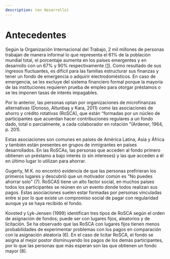 ```yaml
---
description: (en desarrollo)
---
```


# Antecedentes

Según la Organización Internacional del Trabajo, 2 mil millones de personas trabajan de manera informal lo que representa el 61% de la población mundial total, el porcentaje aumenta en los países emergentes y en desarrollo con un 67% y 90% respectivamente [(1)](https://www.ilo.org/wcmsp5/groups/public/---dgreports/---dcomm/documents/publication/wcms\_626831.pdf). Como resultado de sus ingresos fluctuantes, es difícil para las familias estructurar sus finanzas y tener un fondo de emergencia o adquirir electrodomésticos. En caso de emergencia, se les excluye del sistema financiero formal porque la mayoría de las instituciones requieren prueba de empleo para otorgar préstamos o se les imponen tasas de interés impagables.&#x20;

Por lo anterior, las personas optan por organizaciones de microfinanzas alternativas (Donoso, Altunbaş y Kara, 2011) como las asociaciones de ahorro y crédito rotativas (RoSCA), que están “formadas por un núcleo de participantes que acuerdan hacer contribuciones regulares a un fondo dado, total o parcialmente, a cada colaborador en rotación ”(Ardener, 1964, p. 201).&#x20;

Estas asociaciones son comunes en países de América Latina, Asia y África y también están presentes en grupos de inmigrantes en países desarrollados. En las RoSCAs, las personas que acceden al fondo primero obtienen un préstamo a bajo interés (o sin intereses) y las que acceden a él en último lugar lo utilizan para ahorrar.&#x20;

Gugerty, M.K. no encontró evidencia de que las personas prefirieran los primeros lugares y descubrió que un motivador común es "No puedes ahorrar solo" (7). RoSCAS tiene un alto factor social, en muchos países todos los participantes se reúnen en un evento donde todos realizan sus pagos. Estas asociaciones suelen estar formadas por personas vinculadas entre sí por lo que existe un compromiso social de pagar con regularidad aunque ya se haya recibido el fondo.

Kovsted y Lyk-Jensen (1999) identifican tres tipos de RoSCA según el orden de asignación de fondos; puede ser con lugares fijos, aleatorios y de licitación. Se ha observado que las RoSCA con lugares fijos tienen menos probabilidades de experimentar problemas con los pagos en comparación con la asignación aleatoria (6). En el caso de licitar RoSCA, el fondo se asigna al mejor postor disminuyendo los pagos de los demás participantes, por lo que las personas que más esperan son las que obtienen un fondo mayor (8).

